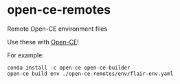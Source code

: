 # open-ce-remotes
Remote Open-CE environment files


Use these with [Open-CE](http://github.com/open-ce)!

For example:
```shell
conda install -c open-ce open-ce-builder
open-ce build env ./open-ce-remotes/env/flair-env.yaml
```
